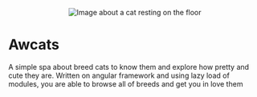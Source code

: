 <p align="center" width="300" heigth="300">
<image src="https://cdn2.thecatapi.com/images/0XYvRd7oD.jpg" alt="Image about a cat resting on the floor" />
</p>

# Awcats
A simple spa about breed cats to know them and explore how pretty and cute they are. Written on angular framework and using lazy load of modules, you are able to browse all of breeds and get you in love them
